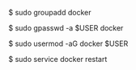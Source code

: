 $ sudo groupadd docker

$ sudo gpasswd -a $USER docker

$ sudo usermod -aG docker $USER

$ sudo service docker restart
